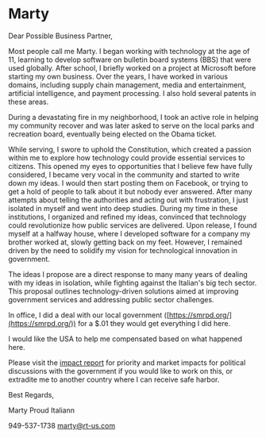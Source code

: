 # Marty

Dear Possible Business Partner,

Most people call me Marty. I began working with technology at the age of 11, learning to develop software on bulletin board systems (BBS) that were used globally. After school, I briefly worked on a project at Microsoft before starting my own business. Over the years, I have worked in various domains, including supply chain management, media and entertainment, artificial intelligence, and payment processing. I also hold several patents in these areas.

During a devastating fire in my neighborhood, I took an active role in helping my community recover and was later asked to serve on the local parks and recreation board, eventually being elected on the Obama ticket.

While serving, I swore to uphold the Constitution, which created a passion within me to explore how technology could provide essential services to citizens. This opened my eyes to opportunities that I believe few have fully considered, I became very vocal in the community and started to write down my ideas. I would then start posting them on Facebook, or trying to get a hold of people to talk about it but nobody ever answered. After many attempts about telling the authorities and acting out with frustration, I just isolated in myself and went into deep studies. During my time in these institutions, I organized and refined my ideas, convinced that technology could revolutionize how public services are delivered. Upon release, I found myself at a halfway house, where I developed software for a company my brother worked at, slowly getting back on my feet. However, I remained driven by the need to solidify my vision for technological innovation in government.

The ideas I propose are a direct response to many many years of dealing with my ideas in isolation, while fighting against the Italian's big tech sector. This proposal outlines technology-driven solutions aimed at improving government services and addressing public sector challenges.

In office, I did a deal with our local government ([https://smrpd.org/](https://smrpd.org/)) for a $.01 they would get everything I did here.

I would like the USA to help me compensated based on what happened here.

Please visit the [impact report](/impact-report) for priority and market impacts for political discussions with the government if you would like to work on this, or extradite me to another country where I can receive safe harbor.

Best Regards,

Marty
Proud Italiann

949-537-1738
marty@rt-us.com
